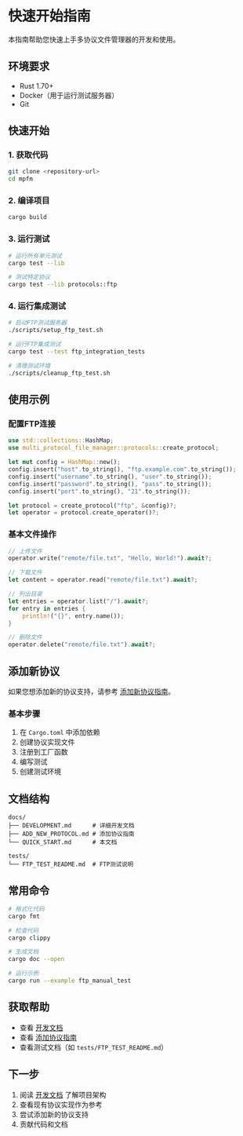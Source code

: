 # 快速开始指南

本指南帮助您快速上手多协议文件管理器的开发和使用。

## 环境要求

- Rust 1.70+
- Docker（用于运行测试服务器）
- Git

## 快速开始

### 1. 获取代码

```bash
git clone <repository-url>
cd mpfm
```

### 2. 编译项目

```bash
cargo build
```

### 3. 运行测试

```bash
# 运行所有单元测试
cargo test --lib

# 测试特定协议
cargo test --lib protocols::ftp
```

### 4. 运行集成测试

```bash
# 启动FTP测试服务器
./scripts/setup_ftp_test.sh

# 运行FTP集成测试
cargo test --test ftp_integration_tests

# 清理测试环境
./scripts/cleanup_ftp_test.sh
```

## 使用示例

### 配置FTP连接

```rust
use std::collections::HashMap;
use multi_protocol_file_manager::protocols::create_protocol;

let mut config = HashMap::new();
config.insert("host".to_string(), "ftp.example.com".to_string());
config.insert("username".to_string(), "user".to_string());
config.insert("password".to_string(), "pass".to_string());
config.insert("port".to_string(), "21".to_string());

let protocol = create_protocol("ftp", &config)?;
let operator = protocol.create_operator()?;
```

### 基本文件操作

```rust
// 上传文件
operator.write("remote/file.txt", "Hello, World!").await?;

// 下载文件
let content = operator.read("remote/file.txt").await?;

// 列出目录
let entries = operator.list("/").await?;
for entry in entries {
    println!("{}", entry.name());
}

// 删除文件
operator.delete("remote/file.txt").await?;
```

## 添加新协议

如果您想添加新的协议支持，请参考 [添加新协议指南](ADD_NEW_PROTOCOL.md)。

### 基本步骤

1. 在 `Cargo.toml` 中添加依赖
2. 创建协议实现文件
3. 注册到工厂函数
4. 编写测试
5. 创建测试环境

## 文档结构

```
docs/
├── DEVELOPMENT.md      # 详细开发文档
├── ADD_NEW_PROTOCOL.md # 添加协议指南
└── QUICK_START.md      # 本文档

tests/
└── FTP_TEST_README.md  # FTP测试说明
```

## 常用命令

```bash
# 格式化代码
cargo fmt

# 检查代码
cargo clippy

# 生成文档
cargo doc --open

# 运行示例
cargo run --example ftp_manual_test
```

## 获取帮助

- 查看 [开发文档](DEVELOPMENT.md)
- 查看 [添加协议指南](ADD_NEW_PROTOCOL.md)
- 查看测试文档（如 `tests/FTP_TEST_README.md`）

## 下一步

1. 阅读 [开发文档](DEVELOPMENT.md) 了解项目架构
2. 查看现有协议实现作为参考
3. 尝试添加新的协议支持
4. 贡献代码和文档

